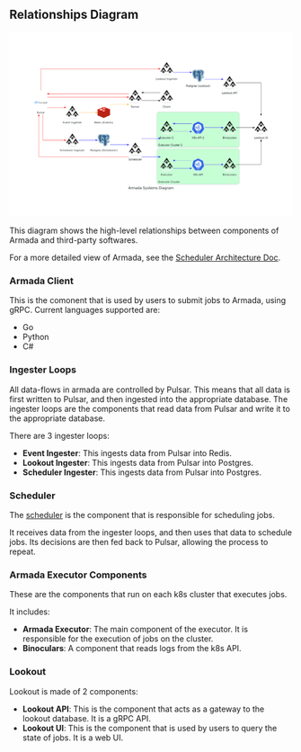 ## Relationships Diagram

![Systems Diagram](./diagrams/relationships/armada_system.png)

This diagram shows the high-level relationships between components of Armada and third-party softwares.

For a more detailed view of Armada, see the [Scheduler Architecture Doc](./architecture.md).

### Armada Client

This is the comonent that is used by users to submit jobs to Armada, using gRPC. Current languages supported are:
- Go
- Python
- C#

### Ingester Loops

All data-flows in armada are controlled by Pulsar. This means that all data is first written to Pulsar, and then ingested into the appropriate database. The ingester loops are the components that read data from Pulsar and write it to the appropriate database.

There are 3 ingester loops:
- **Event Ingester**: This ingests data from Pulsar into Redis.
- **Lookout Ingester**: This ingests data from Pulsar into Postgres.
- **Scheduler Ingester**: This ingests data from Pulsar into Postgres.

### Scheduler

The [scheduler](./scheduler.md) is the component that is responsible for scheduling jobs.

It receives data from the ingester loops, and then uses that data to schedule jobs. Its decisions are then fed back to Pulsar, allowing the process to repeat.

### Armada Executor Components

These are the components that run on each k8s cluster that executes jobs.

It includes:
- **Armada Executor**: The main component of the executor. It is responsible for the execution of jobs on the cluster.
- **Binoculars**: A component that reads logs from the k8s API.

### Lookout

Lookout is made of 2 components:
- **Lookout API**: This is the component that acts as a gateway to the lookout database. It is a gRPC API.
- **Lookout UI**: This is the component that is used by users to query the state of jobs. It is a web UI.
